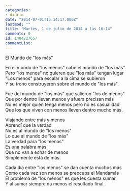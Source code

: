 ```yaml
---
categories:
- diario
date: "2014-07-01T15:14:17.000Z"
lastmod: ""
title: "Martes, 1 de julio de 2014 a las 16:14"
comments: 0
id: 1404227657
commentList:
---
```


El Mundo de "los más"  
  
En el mundo de "los menos" cabe el mundo de "los más"  
Pero "los menos" no quieren que "los más" tengan lugar  
"Los menos" para escalar a la cima se subieron  
Y su trono construyeron sobre el mundo de "los más".  
  
Fue del mundo de "los más" que salieron "los de menos"  
Que por dentro llevan menos y afuera precisan más  
No es mejor quien tenga menos pero no es casualidad  
Que los que viven con menos  lleven dentro mucho más.  
  
Viajando entre más y menos  
Aprendí que la verdad   
No es al mundo de "los menos"  
Lo que al mundo de "los más"  
La verdad para "los menos"  
Es una palabra más  
Que no van a echar de menos  
Simplemente está de más.  
  
Cada día entre "los menos" se dan cuenta muchos más  
Como cada vez son menos se preocupa el Mandamás  
El problema de "los menos" es que les cuesta sumar  
Y al sumar siempre da menos el resultado final.